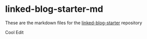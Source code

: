 # linked-blog-starter-md
These are the markdown files for the [linked-blog-starter](https://github.com/matthewwong525/linked-blog-starter) repository

Cool Edit 
